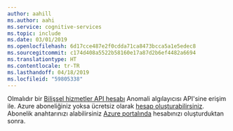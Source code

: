 ```yaml
---
author: aahill
ms.author: aahi
ms.service: cognitive-services
ms.topic: include
ms.date: 03/01/2019
ms.openlocfilehash: 6d17cce487e2f0cdda71ca8473bcca5a1e5edec8
ms.sourcegitcommit: c174d408a5522b58160e17a87d2b6ef4482a6694
ms.translationtype: HT
ms.contentlocale: tr-TR
ms.lasthandoff: 04/18/2019
ms.locfileid: "59805338"
---
```

Olmalıdır bir [Bilişsel hizmetler API hesabı](../articles/cognitive-services/cognitive-services-apis-create-account.md) Anomali algılayıcısı API'sine erişim ile. Azure aboneliğiniz yoksa ücretsiz olarak [hesap oluşturabilirsiniz](https://azure.microsoft.com/try/cognitive-services/). Abonelik anahtarınızı alabilirsiniz [Azure portalında](../articles/cognitive-services/cognitive-services-apis-create-account.md#access-your-resource) hesabınızı oluşturduktan sonra.